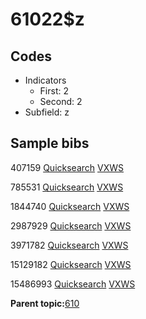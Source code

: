# 61022$z

## Codes

-   Indicators
    -   First: 2
    -   Second: 2
-   Subfield: z

## Sample bibs

407159 [Quicksearch](https://search.library.yale.edu/catalog/407159) [VXWS](http://prodorbis.library.yale.edu:7014/vxws/GetHoldingsService?bibId=407159)

785531 [Quicksearch](https://search.library.yale.edu/catalog/785531) [VXWS](http://prodorbis.library.yale.edu:7014/vxws/GetHoldingsService?bibId=785531)

1844740 [Quicksearch](https://search.library.yale.edu/catalog/1844740) [VXWS](http://prodorbis.library.yale.edu:7014/vxws/GetHoldingsService?bibId=1844740)

2987929 [Quicksearch](https://search.library.yale.edu/catalog/2987929) [VXWS](http://prodorbis.library.yale.edu:7014/vxws/GetHoldingsService?bibId=2987929)

3971782 [Quicksearch](https://search.library.yale.edu/catalog/3971782) [VXWS](http://prodorbis.library.yale.edu:7014/vxws/GetHoldingsService?bibId=3971782)

15129182 [Quicksearch](https://search.library.yale.edu/catalog/15129182) [VXWS](http://prodorbis.library.yale.edu:7014/vxws/GetHoldingsService?bibId=15129182)

15486993 [Quicksearch](https://search.library.yale.edu/catalog/15486993) [VXWS](http://prodorbis.library.yale.edu:7014/vxws/GetHoldingsService?bibId=15486993)

**Parent topic:**[610](../../tags/610/610.md)

